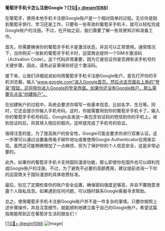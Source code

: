 **葡萄牙手机卡怎么注册Google？[[TG💪+ @esim1088](https://t.me/s/esim1088)]**

在葡萄牙，使用本地手机卡注册Google账户是一个相对简单的过程。无论你是刚到葡萄牙旅行、学习还是工作，只要有一张有效的葡萄牙手机卡，就可以轻松完成Google账户的注册。不过，在开始之前，我们需要了解一些背景知识和准备工作。

首先，你需要确保你的葡萄牙手机卡是激活状态，并且可以正常使用。通常情况下，当你购买一张新的葡萄牙手机卡时，运营商会提供一个SIM卡激活码（Activation Code）。这个代码非常重要，因为它是验证你是否拥有该手机号的关键步骤。因此，请务必妥善保存好这个激活码。

接下来，让我们详细说说如何用葡萄牙手机卡注册Google账户。首先打开你的手机浏览器，输入“www.google.com”进入Google首页。然后点击页面右上角的“登录”按钮，这将带你进入Google的登录界面。如果你还没有Google账户，那么需要先点击“创建账户”。

在创建账户的过程中，系统会要求你填写一些基本信息，比如名字、生日等。同时，它还会提示你输入手机号码。这时，你就需要用到你的葡萄牙手机卡了。输入你的葡萄牙手机号码后，Google会发送一条包含验证码的短信到你的手机上。收到验证码后，将其填入相应的框内，这样就完成了手机号的验证。

值得注意的是，为了提高账户的安全性，Google可能会要求你进行双重认证。这一步骤可以通过设置备用电子邮件地址或者使用Google Authenticator应用来实现。虽然这可能稍微增加了一点麻烦，但为了保护你的个人信息安全，这是非常必要的。

此外，如果你的葡萄牙手机卡支持国际漫游功能，那么即使你在国外也可以顺利完成Google账户的注册。不过，为了避免不必要的高额费用，建议提前咨询一下你的运营商关于国际漫游的具体收费标准。

最后，别忘了定期检查你的账户安全设置，确保密码强度足够高，并且不要随意泄露个人隐私信息。如果遇到任何问题，可以随时联系Google客服寻求帮助。

总之，使用葡萄牙手机卡注册Google账户并不是一件复杂的事情。只要你按照上述步骤操作，并且注意细节，就能顺利地建立属于自己的Google账户。希望这篇指南能帮到正在葡萄牙生活的朋友们！

[[TG💪+ @esim1088](https://t.me/s/esim1088) ![Image](https://i.postimg.cc/4NQfJmqS/Snipaste-2025-05-13-00-14-12.png)]